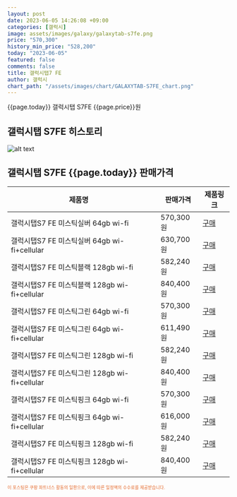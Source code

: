 ```yaml
---
layout: post
date: 2023-06-05 14:26:08 +09:00
categories: [갤럭시]
image: assets/images/galaxy/galaxytab-s7fe.png
price: "570,300"
history_min_price: "528,200"
today: "2023-06-05"
featured: false
comments: false
title: 갤럭시탭7 FE
author: 갤럭시
chart_path: "/assets/images/chart/GALAXYTAB-S7FE_chart.png"
---
```


{{page.today}} 갤럭시탭 S7FE {{page.price}}원

## 갤럭시탭 S7FE 히스토리
![alt text]({{page.chart_path}} "갤럭시S23 히스토리")

## 갤럭시탭 S7FE {{page.today}} 판매가격
<main>
<table id="rwd-table-large">
  <thead>
    <tr>
      <th>제품명</th>
      <th></th>
      <th>판매가격</th>
      <th>제품링크</th>
    </tr>
  </thead>
  <tbody><tr>
        <td>갤럭시탭S7 FE 미스틱실버 64gb wi-fi</td>
        <td></td>
        <td>570,300원</td>
        <td><a href='https://link.coupang.com/a/SBKEA' target='_blank'>구매</a></td>
        </tr><tr>
        <td>갤럭시탭S7 FE 미스틱실버 64gb wi-fi+cellular</td>
        <td></td>
        <td>630,700원</td>
        <td><a href='https://link.coupang.com/a/SBKLq' target='_blank'>구매</a></td>
        </tr><tr>
        <td>갤럭시탭S7 FE 미스틱블랙 128gb wi-fi</td>
        <td></td>
        <td>582,240원</td>
        <td><a href='https://link.coupang.com/a/SBKNL' target='_blank'>구매</a></td>
        </tr><tr>
        <td>갤럭시탭S7 FE 미스틱블랙 128gb wi-fi+cellular</td>
        <td></td>
        <td>840,400원</td>
        <td><a href='https://link.coupang.com/a/SBKQY' target='_blank'>구매</a></td>
        </tr><tr>
        <td>갤럭시탭S7 FE 미스틱그린 64gb wi-fi</td>
        <td></td>
        <td>570,300원</td>
        <td><a href='https://link.coupang.com/a/SBKTK' target='_blank'>구매</a></td>
        </tr><tr>
        <td>갤럭시탭S7 FE 미스틱그린 64gb wi-fi+cellular</td>
        <td></td>
        <td>611,490원</td>
        <td><a href='https://link.coupang.com/a/SBKV8' target='_blank'>구매</a></td>
        </tr><tr>
        <td>갤럭시탭S7 FE 미스틱그린 128gb wi-fi</td>
        <td></td>
        <td>582,240원</td>
        <td><a href='https://link.coupang.com/a/SBKYc' target='_blank'>구매</a></td>
        </tr><tr>
        <td>갤럭시탭S7 FE 미스틱그린 128gb wi-fi+cellular</td>
        <td></td>
        <td>840,400원</td>
        <td><a href='https://link.coupang.com/a/SBK0z' target='_blank'>구매</a></td>
        </tr><tr>
        <td>갤럭시탭S7 FE 미스틱핑크 64gb wi-fi</td>
        <td></td>
        <td>570,300원</td>
        <td><a href='https://link.coupang.com/a/SBK2N' target='_blank'>구매</a></td>
        </tr><tr>
        <td>갤럭시탭S7 FE 미스틱핑크 64gb wi-fi+cellular</td>
        <td></td>
        <td>616,000원</td>
        <td><a href='https://link.coupang.com/a/SBK5j' target='_blank'>구매</a></td>
        </tr><tr>
        <td>갤럭시탭S7 FE 미스틱핑크 128gb wi-fi</td>
        <td></td>
        <td>582,240원</td>
        <td><a href='https://link.coupang.com/a/SBK7u' target='_blank'>구매</a></td>
        </tr><tr>
        <td>갤럭시탭S7 FE 미스틱핑크 128gb wi-fi+cellular</td>
        <td></td>
        <td>840,400원</td>
        <td><a href='https://link.coupang.com/a/SBK9A' target='_blank'>구매</a></td>
        </tr></tbody>
</table>

</main>
<div style="color:#e56a2c;font-size: 0.7em;" >
이 포스팅은 쿠팡 파트너스 활동의 일환으로, 이에 따른 일정액의 수수료를 제공받습니다.
</div>
